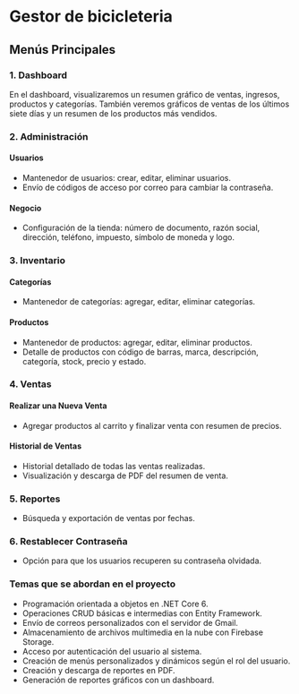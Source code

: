 # Gestor de bicicleteria

## Menús Principales

### 1. Dashboard

En el dashboard, visualizaremos un resumen gráfico de ventas, ingresos, productos y categorías. También veremos gráficos de ventas de los últimos siete días y un resumen de los productos más vendidos.

### 2. Administración

#### Usuarios

- Mantenedor de usuarios: crear, editar, eliminar usuarios.
- Envío de códigos de acceso por correo para cambiar la contraseña.

#### Negocio

- Configuración de la tienda: número de documento, razón social, dirección, teléfono, impuesto, símbolo de moneda y logo.

### 3. Inventario

#### Categorías

- Mantenedor de categorías: agregar, editar, eliminar categorías.

#### Productos

- Mantenedor de productos: agregar, editar, eliminar productos.
- Detalle de productos con código de barras, marca, descripción, categoría, stock, precio y estado.

### 4. Ventas

#### Realizar una Nueva Venta

- Agregar productos al carrito y finalizar venta con resumen de precios.

#### Historial de Ventas

- Historial detallado de todas las ventas realizadas.
- Visualización y descarga de PDF del resumen de venta.

### 5. Reportes

- Búsqueda y exportación de ventas por fechas.

### 6. Restablecer Contraseña

- Opción para que los usuarios recuperen su contraseña olvidada.


### Temas que se abordan en el proyecto

- Programación orientada a objetos en .NET Core 6.
- Operaciones CRUD básicas e intermedias con Entity Framework.
- Envío de correos personalizados con el servidor de Gmail.
- Almacenamiento de archivos multimedia en la nube con Firebase Storage.
- Acceso por autenticación del usuario al sistema.
- Creación de menús personalizados y dinámicos según el rol del usuario.
- Creación y descarga de reportes en PDF.
- Generación de reportes gráficos con un dashboard.

